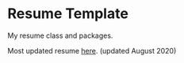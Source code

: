 # Resume Template

My resume class and packages.

Most updated resume [here](https://github.com/meixinzhang/ResumeTemplate/blob/master/mxresume_2020.pdf). (updated August 2020)
